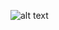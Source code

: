 ![alt text](https://github.com/its-Bell/its-Bell/blob/main/BannersCinemaRounded.png)
<div align="center">
